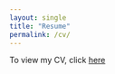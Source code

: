 ```yaml
---
layout: single
title: "Resume"
permalink: /cv/
---
```


To view my CV, click <a href="https://github.com/anantjoshi97/website/blob/gh-pages/cv-files/AnantJoshi_CV.pdf"> here </a>

<!-- To view my CV, click [here](/cv-files/AnantJoshi_CV.pdf). -->
